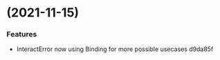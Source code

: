 #  (2021-11-15)


### Features

* InteractError now using Binding for more possible usecases d9da85f



